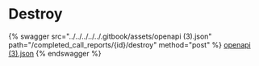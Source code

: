 # Destroy

{% swagger src="../../../../../.gitbook/assets/openapi (3).json" path="/completed_call_reports/{id}/destroy" method="post" %}
[openapi (3).json](<../../../../../.gitbook/assets/openapi (3).json>)
{% endswagger %}
